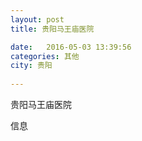 ```yaml
--- 
layout: post 
title: 贵阳马王庙医院

date:   2016-05-03 13:39:56 
categories: 其他  
city: 贵阳
  
--- 
```

   
贵阳马王庙医院

信息

